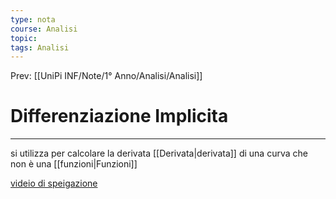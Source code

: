 ```yaml
---
type: nota
course: Analisi
topic: 
tags: Analisi
---
```


Prev: [[UniPi INF/Note/1° Anno/Analisi/Analisi]]

# Differenziazione Implicita
---
si utilizza per calcolare la derivata [[Derivata|derivata]] di una curva che non è una [[funzioni|Funzioni]]

[videio di speigazione](https://www.youtube.com/watch?v=qb40J4N1fa4)